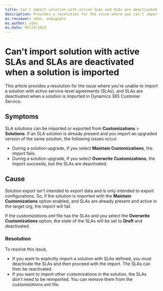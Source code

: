 ```yaml
---
title: Can't import solution with active SLAs and SLAs are deactivated when a solution is imported
description: Provides a resolution for the issue where you can't import a solution with active SLAs, and SLAs are deactivated when a solution is imported in Dynamics 365 Customer Service.
ms.reviewer: sdas, ankugupta
ms.author: sdas
ms.date: 05/23/2023
---
```

# Can't import solution with active SLAs and SLAs are deactivated when a solution is imported

This article provides a resolution for the issue where you're unable to import a solution with active service-level agreements (SLAs), and SLAs are deactivated when a solution is imported in Dynamics 365 Customer Service.

## Symptoms

SLA solutions can be imported or exported from **Customizations** > **Solutions**. If an SLA solution is already present and you import an upgraded version of the same solution, the following issues occur:

- During a solution upgrade, if you select **Maintain Customizations**, the import fails.
- During a solution upgrade, if you select **Overwrite Customizations**, the import succeeds, but the SLAs are deactivated.

## Cause

Solution export isn't intended to export data and is only intended to export configurations. So, if the solution is imported with the **Maintain Customizations** option enabled, and SLAs are already present and active in the target org, the import will fail.  

If the *customizations.xml* file has the SLAs and you select the **Overwrite Customizations** option, the state of the SLAs will be set to **Draft** and deactivated.

### Resolution

To resolve this issue,

- If you want to explicitly import a solution with SLAs defined, you must deactivate the SLAs and then proceed with the import. The SLAs can then be reactivated.
- If you want to import other customizations in the solution, the SLAs don't need to be reimported. You can remove them from the *customizations.xml* file.
